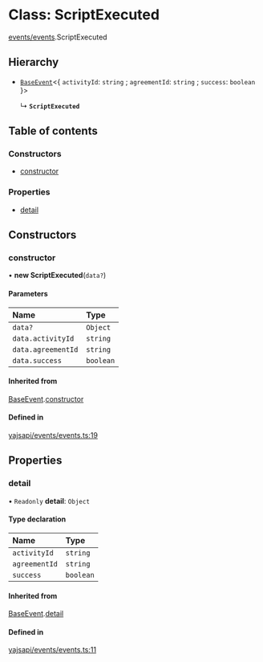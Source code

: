 # Class: ScriptExecuted

[events/events](../modules/events_events.md).ScriptExecuted

## Hierarchy

- [`BaseEvent`](events_events.BaseEvent.md)<{ `activityId`: `string` ; `agreementId`: `string` ; `success`: `boolean`  }\>

  ↳ **`ScriptExecuted`**

## Table of contents

### Constructors

- [constructor](events_events.ScriptExecuted.md#constructor)

### Properties

- [detail](events_events.ScriptExecuted.md#detail)

## Constructors

### constructor

• **new ScriptExecuted**(`data?`)

#### Parameters

| Name | Type |
| :------ | :------ |
| `data?` | `Object` |
| `data.activityId` | `string` |
| `data.agreementId` | `string` |
| `data.success` | `boolean` |

#### Inherited from

[BaseEvent](events_events.BaseEvent.md).[constructor](events_events.BaseEvent.md#constructor)

#### Defined in

[yajsapi/events/events.ts:19](https://github.com/golemfactory/yajsapi/blob/e4105b2/yajsapi/events/events.ts#L19)

## Properties

### detail

• `Readonly` **detail**: `Object`

#### Type declaration

| Name | Type |
| :------ | :------ |
| `activityId` | `string` |
| `agreementId` | `string` |
| `success` | `boolean` |

#### Inherited from

[BaseEvent](events_events.BaseEvent.md).[detail](events_events.BaseEvent.md#detail)

#### Defined in

[yajsapi/events/events.ts:11](https://github.com/golemfactory/yajsapi/blob/e4105b2/yajsapi/events/events.ts#L11)
